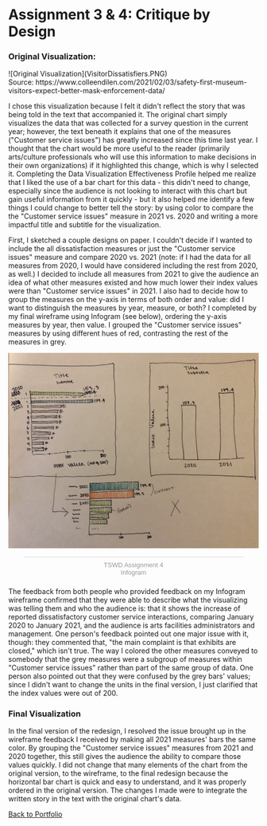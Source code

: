 # Assignment 3 & 4: Critique by Design

<h3>Original Visualization:</h3>
![Original Visualization](VisitorDissatisfiers.PNG)
<br>
Source: https://www.colleendilen.com/2021/02/03/safety-first-museum-visitors-expect-better-mask-enforcement-data/

I chose this visualization because I felt it didn't reflect the story that was being told in the text that accompanied it. The original chart simply visualizes the data that was collected for a survey question in the current year; however, the text beneath it explains that one of the measures ("Customer service issues") has greatly increased since this time last year. I thought that the chart would be more useful to the reader (primarily arts/culture professionals who will use this information to make decisions in their own organizations) if it highlighted this change, which is why I selected it. Completing the Data Visualization Effectiveness Profile helped me realize that I liked the use of a bar chart for this data - this didn't need to change, especially since the audience is not looking to interact with this chart but gain useful information from it quickly - but it also helped me identify a few things I could change to better tell the story: by using color to compare the the "Customer service issues" measure in 2021 vs. 2020 and writing a more impactful title and subtitle for the visualization.

First, I sketched a couple designs on paper. I couldn't decide if I wanted to include the all dissatisfaction measures or just the "Customer service issues" measure and compare 2020 vs. 2021 (note: if I had the data for all measures from 2020, I would have considered including the rest from 2020, as well.) I decided to include all measures from 2021 to give the audience an idea of what other measures existed and how much lower their index values were than "Customer service issues" in 2021. I also had to decide how to group the measures on the y-axis in terms of both order and value: did I want to distinguish the measures by year, measure, or both? I completed by my final wireframe using Infogram (see below), ordering the y-axis measures by year, then value. I grouped the "Customer service issues" measures by using different hues of red, contrasting the rest of the measures in grey.

![Wireframe on Infogram](WireframeFeb20.jpeg)

<div class="infogram-embed" data-id="2e87c1bf-732d-4b1e-b044-66e827f5c87d" data-type="interactive" data-title="TSWD Assignment 4"></div><script>!function(e,i,n,s){var t="InfogramEmbeds",d=e.getElementsByTagName("script")[0];if(window[t]&&window[t].initialized)window[t].process&&window[t].process();else if(!e.getElementById(n)){var o=e.createElement("script");o.async=1,o.id=n,o.src="https://e.infogram.com/js/dist/embed-loader-min.js",d.parentNode.insertBefore(o,d)}}(document,0,"infogram-async");</script><div style="padding:8px 0;font-family:Arial!important;font-size:13px!important;line-height:15px!important;text-align:center;border-top:1px solid #dadada;margin:0 30px"><a href="https://infogram.com/2e87c1bf-732d-4b1e-b044-66e827f5c87d" style="color:#989898!important;text-decoration:none!important;" target="_blank">TSWD Assignment 4</a><br><a href="https://infogram.com" style="color:#989898!important;text-decoration:none!important;" target="_blank" rel="nofollow">Infogram</a></div>

The feedback from both people who provided feedback on my Infogram wireframe confirmed that they were able to describe what the visualizing was telling them and who the audience is: that it shows the increase of reported dissatisfactory customer service interactions, comparing January 2020 to January 2021, and the audience is arts facilities administrators and management. One person's feedback pointed out one major issue with it, though: they commented that, "the main complaint is that exhibits are closed," which isn't true. The way I colored the other measures conveyed to somebody that the grey measures were a subgroup of measures within "Customer service issues" rather than part of the same group of data. One person also pointed out that they were confused by the grey bars' values; since I didn't want to change the units in the final version, I just clarified that the index values were out of 200. 

<h3>Final Visualization</h3>

In the final version of the redesign, I resolved the issue brought up in the wireframe feedback I received by making all 2021 measures' bars the same color. By grouping the "Customer service issues" measures from 2021 and 2020 together, this still gives the audience the ability to compare those values quickly. I did not change that many elements of the chart from the original version, to the wireframe, to the final redesign because the horizontal bar chart is quick and easy to understand, and it was properly ordered in the original version. The changes I made were to integrate the written story in the text with the original chart's data. 

<div class="flourish-embed flourish-chart" data-src="visualisation/5357858"><script src="https://public.flourish.studio/resources/embed.js"></script></div>


[Back to Portfolio](/portfolio)

